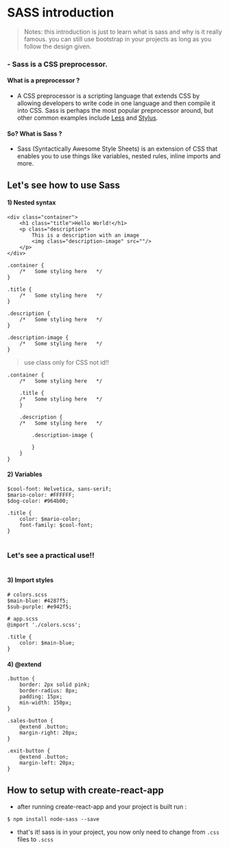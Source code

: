 # SASS introduction

> Notes: this introduction is just to learn what is sass and why is it really famous. you can still use bootstrap in your projects as long as you follow the design given. 

### - Sass is a CSS preprocessor.
#### What is a preprocessor ?
- A CSS preprocessor is a scripting language that extends CSS by allowing developers to write code in one language and then compile it into CSS. Sass is perhaps the most popular preprocessor around, but other common examples include [Less](http://lesscss.org/) and [Stylus](http://stylus-lang.com/).

#### So? What is Sass ?
- Sass (Syntactically Awesome Style Sheets) is an extension of CSS that enables you to use things like variables, nested rules, inline imports and more.


## Let's see how to use Sass





#### 1) Nested syntax

```htmlmixed=
<div class="container">
    <h1 class="title">Hello World!</h1>    
    <p class="description">
        This is a description with an image 
        <img class="description-image" src=""/>
    </p>
</div>
```

```css=
.container {
    /*   Some styling here   */
}

.title {
    /*   Some styling here   */
}

.description {
    /*   Some styling here   */
}

.description-image {
    /*   Some styling here   */
}

```

> use class only for CSS not id!!


```sass=
.container {
    /*   Some styling here   */
    
    .title {
    /*   Some styling here   */
    }
    
    .description {
    /*   Some styling here   */
    
        .description-image {
        
        }
    }
}

```


#### 2) Variables

```sass=
$cool-font: Helvetica, sans-serif;
$mario-color: #FFFFFF;
$dog-color: #964b00;

.title {
    color: $mario-color;
    font-family: $cool-font;
}
```
#
### Let's see a practical use!!
#
#### 3) Import styles

```sass=
# colors.scss
$main-blue: #4287f5;
$sub-purple: #e942f5;
```

```sass=
# app.scss
@import './colors.scss';

.title {
    color: $main-blue;
}
```

#### 4) @extend

```sass=
.button {
    border: 2px solid pink;
    border-radius: 8px;
    padding: 15px;
    min-width: 150px;
}

.sales-button {
    @extend .button;
    margin-right: 20px;
}

.exit-button {
    @extend .button;
    margin-left: 20px;
}
```



## How to setup with create-react-app


- after running create-react-app and your project is built run :
```console
$ npm install node-sass --save
```

- that's it! sass is in your project, you now only need to change from `.css` files to `.scss`